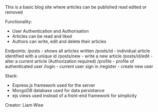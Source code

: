 This is a basic blog site where articles can be published read edited or removed

Functionality:
- User Authentication and Authorisation
- Articles can be read and liked
- Authors can write, edit and delete their articles

Endpoints:
/posts - shows all articles written
/posts/id - individual article identified with a unique id
/posts/new - write a new article
/posts/id/edit - alter a current article (Authorization required)
/profile - profile of authenticated user
/login - current user sign in
/register - create new user

Stack:
- Express.js framework used for the server
- MongoDB database used for data persistance
- ejs views used instead of a front-end framework for simplicity

Creator: Liam Wise
